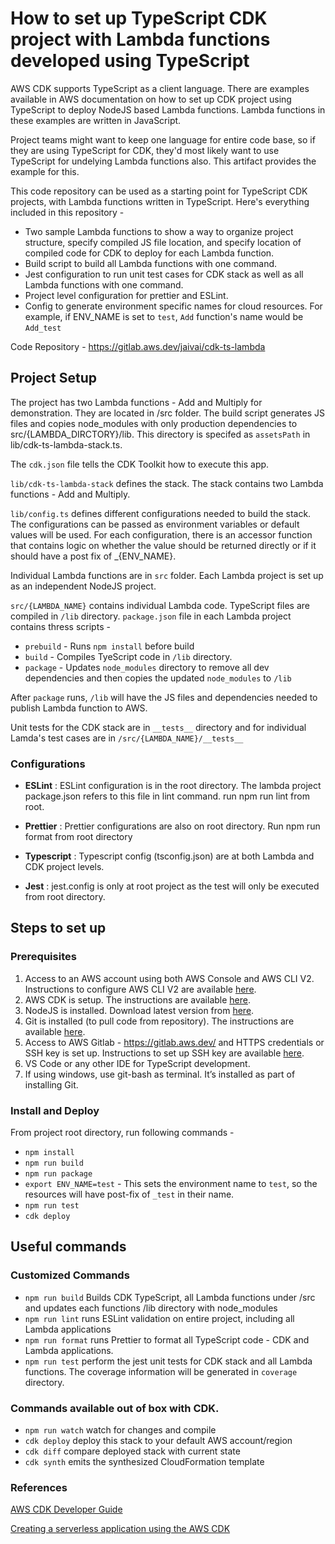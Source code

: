 # How to set up TypeScript CDK project with Lambda functions developed using TypeScript

AWS CDK supports TypeScript as a client language. There are examples available in AWS documentation on how to set up CDK project using TypeScript to deploy NodeJS based Lambda functions. Lambda functions in these examples are written in JavaScript. 

Project teams might want to keep one language for entire code base, so if they are using TypeScript for CDK, they'd most likely want to use TypeScript for undelying Lambda functions also. This artifact provides the example for this. 

This code repository can be used as a starting point for TypeScript CDK projects, with Lambda functions written in TypeScript. Here's everything included in this repository - 

* Two sample Lambda functions to show a way to organize project structure, specify compiled JS file location, and specify location of compiled code for CDK to deploy for each Lambda function.
* Build script to build all Lambda functions with one command.
* Jest configuration to run unit test cases for CDK stack as well as all Lambda functions with one command.
* Project level configuration for prettier and ESLint.
* Config to generate environment specific names for cloud resources. For example, if ENV_NAME is set to `test`, `Add` function's name would be  `Add_test`

Code Repository - https://gitlab.aws.dev/jaivai/cdk-ts-lambda

## Project Setup

The project has two Lambda functions - Add and Multiply for demonstration. They are located in /src folder. The build script generates JS files and copies node_modules with only production dependencies to src/{LAMBDA_DIRCTORY}/lib. This directory is specifed as `assetsPath` in lib/cdk-ts-lambda-stack.ts.

The `cdk.json` file tells the CDK Toolkit how to execute this app.

`lib/cdk-ts-lambda-stack` defines the stack. The stack contains two Lambda functions - Add and Multiply.

`lib/config.ts` defines different configurations needed to build the stack. The configurations can  be passed as environment variables or default values will be used. For each configuration, there is an accessor function that contains logic on whether the value should be returned directly or if it should have a post fix of _{ENV_NAME}.

Individual Lambda functions are in `src` folder. Each Lambda project is set up as an independent NodeJS project. 

`src/{LAMBDA_NAME}` contains individual Lambda code. TypeScript files are compiled in `/lib` directory. `package.json` file in each Lambda project contains thress scripts -

* `prebuild` - Runs `npm install` before build
* `build` - Compiles TyeScript code in `/lib` directory.
* `package` - Updates `node_modules` directory to remove all dev dependencies and then copies the updated `node_modules` to `/lib`

After `package` runs, `/lib` will have the JS files and dependencies needed to publish Lambda function to AWS.

Unit tests for the CDK stack are in `__tests__` directory and for individual Lamda's test cases are in `/src/{LAMBDA_NAME}/__tests__`

### Configurations

* **ESLint** : ESLint configuration is in the root directory. The lambda project package.json refers to this file in lint command. run npm run lint from root.

* **Prettier** :  Prettier configurations are also on root directory. Run npm run format from root directory

* **Typescript** : Typescript config (tsconfig.json) are at both Lambda and CDK project levels.

* **Jest** : jest.config is only at root project as the test will only be executed from root directory.


## Steps to set up

### Prerequisites

1.	Access to an AWS account using both AWS Console and AWS CLI V2. Instructions to configure AWS CLI V2 are available [here](https://docs.aws.amazon.com/cli/latest/userguide/install-cliv2.html).
2.	AWS CDK is setup. The instructions are available [here](https://docs.aws.amazon.com/cdk/latest/guide/getting_started.html#getting_started_install). 
3.	NodeJS is installed. Download latest version from [here](https://nodejs.org/en/download/).
4.	Git is installed (to pull code from repository). The instructions are available [here](https://git-scm.com/book/en/v2/Getting-Started-Installing-Git).
5.	Access to AWS Gitlab - https://gitlab.aws.dev/ and HTTPS credentials or SSH key is set up. Instructions to set up SSH key are available [here](https://gitlab.aws.dev/help/ssh/README#generate-an-ssh-key-pair).
6.	VS Code or any other IDE for TypeScript development.
7.	If using windows, use git-bash as terminal. It’s installed as part of installing Git.



### Install and Deploy 
From project root directory, run following commands - 
* `npm install`
* `npm run build`
* `npm run package` 
* `export ENV_NAME=test` - This sets the environment name to `test`, so the resources will have post-fix of `_test` in their name.
* `npm run test`
* `cdk deploy`


## Useful commands

### Customized Commands
 * `npm run build`   Builds CDK TypeScript, all Lambda functions under /src and updates each functions /lib directory with node_modules
 * `npm run lint`    runs ESLint validation on entire project, including all Lambda applications
 * `npm run format`  runs Prettier to format all TypeScript code - CDK and Lambda applications.
 * `npm run test`    perform the jest unit tests for CDK stack and all Lambda functions. The coverage information will be generated in `coverage` directory.

### Commands available out of box with CDK.
 * `npm run watch`   watch for changes and compile
 * `cdk deploy`      deploy this stack to your default AWS account/region
 * `cdk diff`        compare deployed stack with current state
 * `cdk synth`       emits the synthesized CloudFormation template

### References

[AWS CDK Developer Guide](https://docs.aws.amazon.com/cdk/latest/guide/home.html)

[Creating a serverless application using the AWS CDK](https://docs.aws.amazon.com/cdk/latest/guide/serverless_example.html)
